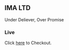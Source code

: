 ## IMA LTD

Under Deliever, Over Promise

### Live

Click [here](https://indercheema.github.io/IMA-LTD/) to Checkout.